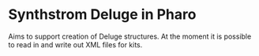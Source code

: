# Synthstrom Deluge in Pharo

Aims to support creation of Deluge structures. At the moment it is possible to read in and write out XML files for kits.
